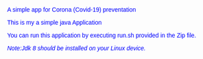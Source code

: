 <font face="arial" color="blue">A simple app for Corona (Covid-19) preventation 
<p>This is my a simple java Application</p>
<p>You can run this application by executing run.sh provided in the Zip file.
<p><i>Note:Jdk 8 should be installed on your Linux device.</i></p></font>

